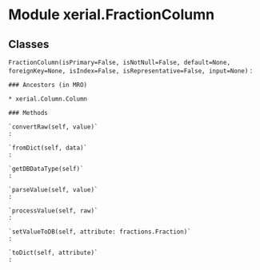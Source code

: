 Module xerial.FractionColumn
============================

Classes
-------

`FractionColumn(isPrimary=False, isNotNull=False, default=None, foreignKey=None, isIndex=False, isRepresentative=False, input=None)`
:   

    ### Ancestors (in MRO)

    * xerial.Column.Column

    ### Methods

    `convertRaw(self, value)`
    :

    `fromDict(self, data)`
    :

    `getDBDataType(self)`
    :

    `parseValue(self, value)`
    :

    `processValue(self, raw)`
    :

    `setValueToDB(self, attribute: fractions.Fraction)`
    :

    `toDict(self, attribute)`
    :